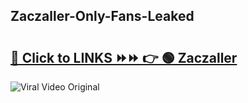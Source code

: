 
 ## Zaczaller-Only-Fans-Leaked

# <h2><a href="https://clipsfans.com/Zaczaller&ref=git">🔗 Click to LINKS ⏩⏩ 👉 🟢 Zaczaller </a></h2>

<a href="https://clipsfans.com/Zaczaller&ref=git" rel="nofollow" data-target="animated-image.originalLink"><img src="https://i.ibb.co.com/xMMVF88/686577567.gif" alt="Viral Video Original" style="max-width: 100%; display: inline-block;" data-target="animated-image.originalImage"></a>

